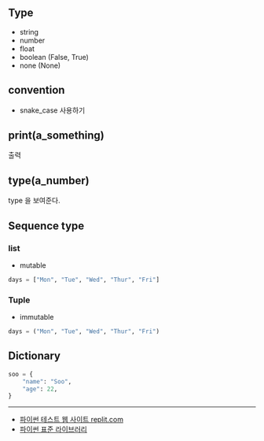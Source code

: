 ## Type

- string
- number
- float
- boolean (False, True)
- none (None)

## convention

- snake_case 사용하기

## print(a_something)

출력

## type(a_number)

type 을 보여준다.


## Sequence type

### list

- mutable 
```py
days = ["Mon", "Tue", "Wed", "Thur", "Fri"]
```

### Tuple

- immutable
```py
days = ("Mon", "Tue", "Wed", "Thur", "Fri")
```

## Dictionary

```py
soo = {
    "name": "Soo",
    "age": 22,
}
```
---

- [파이썬 테스트 웹 사이트 replit.com](https://replit.com/@SooJungChae)
- [파이썬 표준 라이브러리](https://docs.python.org/ko/3/library/index.html)
